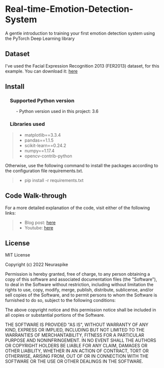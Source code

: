 # Real-time-Emotion-Detection-System
A gentle introduction to training your first emotion detection system using the PyTorch Deep Learning library


## Dataset

I've used the Facial Expression Recognition 2013 (FER2013) dataset, for this example. You can download it: <a href="https://www.kaggle.com/msambare/fer2013" rel="nofollow">here</a>


## Install

### &nbsp;&nbsp;&nbsp; Supported Python version
&nbsp;&nbsp;&nbsp;&nbsp;&nbsp;&nbsp;&nbsp;&nbsp;&nbsp;- Python version used in this project: 3.6

### &nbsp;&nbsp;&nbsp; Libraries used

> *  matplotlib==3.3.4
> *  pandas==1.1.5
> *  scikit-learn==0.24.2
> *  numpy==1.17.4
> *  opencv-contrib-python

Otherwise, use the following command to install the packages according to the configuration file requirements.txt.

> *  pip install -r requirements.txt


## Code Walk-through 

For a more detailed explanation of the code, visit either of the following links:

> * Blog post: <a href="https://neuraspike.com/blog/training-emotion-detection-system-pytorch/" rel="nofollow">here</a> 
> * Youtube:  <a href="https://www.youtube.com/watch?v=AuTDY5o9ElI/" rel="nofollow">here</a> 


## License

MIT License

Copyright (c) 2022 Neuraspike

Permission is hereby granted, free of charge, to any person obtaining a copy
of this software and associated documentation files (the "Software"), to deal
in the Software without restriction, including without limitation the rights
to use, copy, modify, merge, publish, distribute, sublicense, and/or sell
copies of the Software, and to permit persons to whom the Software is
furnished to do so, subject to the following conditions:

The above copyright notice and this permission notice shall be included in all
copies or substantial portions of the Software.

THE SOFTWARE IS PROVIDED "AS IS", WITHOUT WARRANTY OF ANY KIND, EXPRESS OR
IMPLIED, INCLUDING BUT NOT LIMITED TO THE WARRANTIES OF MERCHANTABILITY,
FITNESS FOR A PARTICULAR PURPOSE AND NONINFRINGEMENT. IN NO EVENT SHALL THE
AUTHORS OR COPYRIGHT HOLDERS BE LIABLE FOR ANY CLAIM, DAMAGES OR OTHER
LIABILITY, WHETHER IN AN ACTION OF CONTRACT, TORT OR OTHERWISE, ARISING FROM,
OUT OF OR IN CONNECTION WITH THE SOFTWARE OR THE USE OR OTHER DEALINGS IN THE
SOFTWARE.
